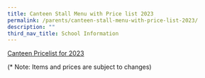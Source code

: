 ```yaml
---
title: Canteen Stall Menu with Price list 2023
permalink: /parents/canteen-stall-menu-with-price-list-2023/
description: ""
third_nav_title: School Information
---
```






[Canteen Pricelist for 2023](/files/Canteen%20menu%202023%20updated%2029%20Dec%202022.pdf)

(* Note: Items and prices are subject to changes)